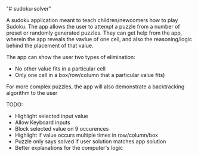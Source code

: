 "# sudoku-solver" 

A sudoku application meant to teach children/newcomers how to play Sudoku. The app allows the user to attempt a puzzle from a number of preset or randomly generated puzzles. They can get help from the app, wherein the app reveals the vavlue of one cell, and also the reasoning/logic behind the placement of that value.

The app can show the user two types of elimination:
- No other value fits in a particular cell
- Only one cell in a box/row/column that a particular value fits)

For more complex puzzles, the app will also demonstrate a backtracking algorithm to the user

TODO:
- Highlight selected input value
- Allow Keyboard inputs
- Block selected value on 9 occurences
- Highlight if value occurs multiple times in row/column/box
- Puzzle only says solved if user solution matches app solution
- Better explanations for the computer's logic